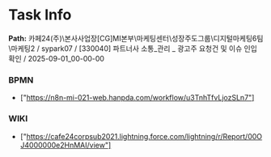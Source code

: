 # Task Info

**Path:** 카페24(주)\본사사업장\[CG]MI본부\마케팅센터\성장주도그룹\디지털마케팅6팀\마케팅2 / sypark07 / [330040] 파트너사 소통_관리 _ 광고주 요청건 및 이슈 인입 확인 / 2025-09-01_00-00-00

### BPMN
- ["https://n8n-mi-021-web.hanpda.com/workflow/u3TnhTfvLjozSLn7"]

### WIKI
- ["https://cafe24corpsub2021.lightning.force.com/lightning/r/Report/00OJ4000000e2HnMAI/view"]

